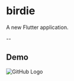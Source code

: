 # birdie

A new Flutter application.

--

## Demo

![GitHub Logo](https://github.com/prashantchanne12/Bird-image-classifier-flutter-app/tree/master/gif/bird.gif?raw=true)
